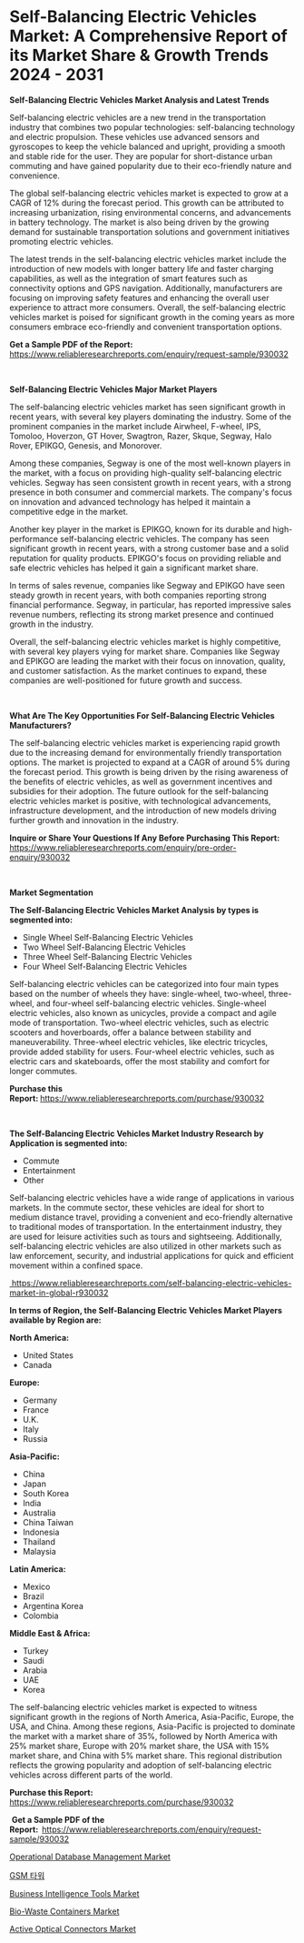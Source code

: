<p><h1>Self-Balancing Electric Vehicles Market: A Comprehensive Report of its Market Share & Growth Trends 2024 - 2031</h1></p><p><strong>Self-Balancing Electric Vehicles Market Analysis and Latest Trends</strong></p>
<p><p>Self-balancing electric vehicles are a new trend in the transportation industry that combines two popular technologies: self-balancing technology and electric propulsion. These vehicles use advanced sensors and gyroscopes to keep the vehicle balanced and upright, providing a smooth and stable ride for the user. They are popular for short-distance urban commuting and have gained popularity due to their eco-friendly nature and convenience.</p><p>The global self-balancing electric vehicles market is expected to grow at a CAGR of 12% during the forecast period. This growth can be attributed to increasing urbanization, rising environmental concerns, and advancements in battery technology. The market is also being driven by the growing demand for sustainable transportation solutions and government initiatives promoting electric vehicles.</p><p>The latest trends in the self-balancing electric vehicles market include the introduction of new models with longer battery life and faster charging capabilities, as well as the integration of smart features such as connectivity options and GPS navigation. Additionally, manufacturers are focusing on improving safety features and enhancing the overall user experience to attract more consumers. Overall, the self-balancing electric vehicles market is poised for significant growth in the coming years as more consumers embrace eco-friendly and convenient transportation options.</p></p>
<p><strong>Get a Sample PDF of the Report:&nbsp;</strong> <a href="https://www.reliableresearchreports.com/enquiry/request-sample/930032">https://www.reliableresearchreports.com/enquiry/request-sample/930032</a></p>
<p>&nbsp;</p>
<p><strong>Self-Balancing Electric Vehicles Major Market Players</strong></p>
<p><p>The self-balancing electric vehicles market has seen significant growth in recent years, with several key players dominating the industry. Some of the prominent companies in the market include Airwheel, F-wheel, IPS, Tomoloo, Hoverzon, GT Hover, Swagtron, Razer, Skque, Segway, Halo Rover, EPIKGO, Genesis, and Monorover.</p><p>Among these companies, Segway is one of the most well-known players in the market, with a focus on providing high-quality self-balancing electric vehicles. Segway has seen consistent growth in recent years, with a strong presence in both consumer and commercial markets. The company's focus on innovation and advanced technology has helped it maintain a competitive edge in the market.</p><p>Another key player in the market is EPIKGO, known for its durable and high-performance self-balancing electric vehicles. The company has seen significant growth in recent years, with a strong customer base and a solid reputation for quality products. EPIKGO's focus on providing reliable and safe electric vehicles has helped it gain a significant market share.</p><p>In terms of sales revenue, companies like Segway and EPIKGO have seen steady growth in recent years, with both companies reporting strong financial performance. Segway, in particular, has reported impressive sales revenue numbers, reflecting its strong market presence and continued growth in the industry.</p><p>Overall, the self-balancing electric vehicles market is highly competitive, with several key players vying for market share. Companies like Segway and EPIKGO are leading the market with their focus on innovation, quality, and customer satisfaction. As the market continues to expand, these companies are well-positioned for future growth and success.</p></p>
<p>&nbsp;</p>
<p><strong>What Are The Key Opportunities For Self-Balancing Electric Vehicles Manufacturers?</strong></p>
<p><p>The self-balancing electric vehicles market is experiencing rapid growth due to the increasing demand for environmentally friendly transportation options. The market is projected to expand at a CAGR of around 5% during the forecast period. This growth is being driven by the rising awareness of the benefits of electric vehicles, as well as government incentives and subsidies for their adoption. The future outlook for the self-balancing electric vehicles market is positive, with technological advancements, infrastructure development, and the introduction of new models driving further growth and innovation in the industry.</p></p>
<p><strong>Inquire or Share Your Questions If Any Before Purchasing This Report:</strong> <a href="https://www.reliableresearchreports.com/enquiry/pre-order-enquiry/930032">https://www.reliableresearchreports.com/enquiry/pre-order-enquiry/930032</a></p>
<p>&nbsp;</p>
<p><strong>Market Segmentation</strong></p>
<p><strong>The Self-Balancing Electric Vehicles Market Analysis by types is segmented into:</strong></p>
<p><ul><li>Single Wheel Self-Balancing Electric Vehicles</li><li>Two Wheel Self-Balancing Electric Vehicles</li><li>Three Wheel Self-Balancing Electric Vehicles</li><li>Four Wheel Self-Balancing Electric Vehicles</li></ul></p>
<p><p>Self-balancing electric vehicles can be categorized into four main types based on the number of wheels they have: single-wheel, two-wheel, three-wheel, and four-wheel self-balancing electric vehicles. Single-wheel electric vehicles, also known as unicycles, provide a compact and agile mode of transportation. Two-wheel electric vehicles, such as electric scooters and hoverboards, offer a balance between stability and maneuverability. Three-wheel electric vehicles, like electric tricycles, provide added stability for users. Four-wheel electric vehicles, such as electric cars and skateboards, offer the most stability and comfort for longer commutes.</p></p>
<p><strong>Purchase this Report:&nbsp;</strong><a href="https://www.reliableresearchreports.com/purchase/930032">https://www.reliableresearchreports.com/purchase/930032</a></p>
<p>&nbsp;</p>
<p><strong>The Self-Balancing Electric Vehicles Market Industry Research by Application is segmented into:</strong></p>
<p><ul><li>Commute</li><li>Entertainment</li><li>Other</li></ul></p>
<p><p>Self-balancing electric vehicles have a wide range of applications in various markets. In the commute sector, these vehicles are ideal for short to medium distance travel, providing a convenient and eco-friendly alternative to traditional modes of transportation. In the entertainment industry, they are used for leisure activities such as tours and sightseeing. Additionally, self-balancing electric vehicles are also utilized in other markets such as law enforcement, security, and industrial applications for quick and efficient movement within a confined space.</p></p>
<p><a href="https://www.reliableresearchreports.com/self-balancing-electric-vehicles-market-in-global-r930032">&nbsp;https://www.reliableresearchreports.com/self-balancing-electric-vehicles-market-in-global-r930032</a></p>
<p><strong>In terms of Region, the Self-Balancing Electric Vehicles Market Players available by Region are:</strong></p>
<p>
    <p> <strong> North America: </strong>
        <ul>
            <li>United States</li>
            <li>Canada</li>
        </ul>
        </p> 
    <p> <strong> Europe: </strong>
        <ul>
            <li>Germany</li>
            <li>France</li>
            <li>U.K.</li>
            <li>Italy</li>
            <li>Russia</li>
        </ul>
        </p> 
    <p> <strong> Asia-Pacific: </strong>
        <ul>
            <li>China</li>
            <li>Japan</li>
            <li>South Korea</li>
            <li>India</li>
            <li>Australia</li>
            <li>China Taiwan</li>
            <li>Indonesia</li>
            <li>Thailand</li>
            <li>Malaysia</li>
        </ul>
        </p> 
    <p> <strong> Latin America: </strong>
        <ul>
            <li>Mexico</li>
            <li>Brazil</li>
            <li>Argentina Korea</li>
            <li>Colombia</li>
        </ul>
        </p> 
    <p> <strong> Middle East & Africa: </strong>
        <ul>
            <li>Turkey</li>
            <li>Saudi</li>
            <li>Arabia</li>
            <li>UAE</li>
            <li>Korea</li>
        </ul>
    </p>
    </p>
<p><p>The self-balancing electric vehicles market is expected to witness significant growth in the regions of North America, Asia-Pacific, Europe, the USA, and China. Among these regions, Asia-Pacific is projected to dominate the market with a market share of 35%, followed by North America with 25% market share, Europe with 20% market share, the USA with 15% market share, and China with 5% market share. This regional distribution reflects the growing popularity and adoption of self-balancing electric vehicles across different parts of the world.</p></p>
<p><strong>Purchase this Report: </strong><a href="https://www.reliableresearchreports.com/purchase/930032">https://www.reliableresearchreports.com/purchase/930032</a></p>
<p>&nbsp;<strong>Get a Sample PDF of the Report:&nbsp;&nbsp;</strong><a href="https://www.reliableresearchreports.com/enquiry/request-sample/930032">https://www.reliableresearchreports.com/enquiry/request-sample/930032</a></p>
<p><strong></strong></p>
<p><p><a href="https://medium.com/@lizarempel/global-operational-database-management-market-size-is-expected-to-reach-at-a-cagr-of-8-and-this-a0aa6d06002e">Operational Database Management Market</a></p><p><a href="https://medium.com/@ayesakhan333/gsm-%ED%83%80%EC%9B%8C-%EC%8B%9C%EC%9E%A5-2024%EB%85%84-2031%EB%85%84-%EA%B8%80%EB%A1%9C%EB%B2%8C-%EB%B0%8F-%EC%A7%80%EC%97%AD-%EB%B6%84%EC%84%9D-231721bdf6b8">GSM 타워</a></p><p><a href="https://medium.com/@sdonald04328/market-forecast-global-business-intelligence-tools-trends-and-impact-analysis-2024-2031-by-3026b49e75c1">Business Intelligence Tools Market</a></p><p><a href="https://github.com/joannesouthgate/Market-Research-Report-List-4/blob/main/bio-waste-containers-market.md">Bio-Waste Containers Market</a></p><p><a href="https://github.com/sofayahoo2023/Market-Research-Report-List-6/blob/main/active-optical-connectors-market.md">Active Optical Connectors Market</a></p></p>